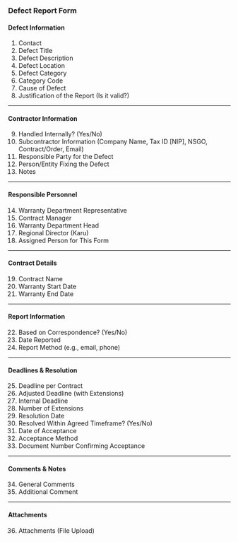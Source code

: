 ### **Defect Report Form**

#### Defect Information

1. Contact
2. Defect Title
3. Defect Description
4. Defect Location
5. Defect Category
6. Category Code
7. Cause of Defect
8. Justification of the Report (Is it valid?)

---

#### Contractor Information

9. Handled Internally? (Yes/No)
10. Subcontractor Information (Company Name, Tax ID [NIP], NSGO, Contract/Order, Email)
11. Responsible Party for the Defect
12. Person/Entity Fixing the Defect
13. Notes

---

#### Responsible Personnel

14. Warranty Department Representative
15. Contract Manager
16. Warranty Department Head
17. Regional Director (Karu)
18. Assigned Person for This Form

---

#### Contract Details

19. Contract Name
20. Warranty Start Date
21. Warranty End Date

---

#### Report Information

22. Based on Correspondence? (Yes/No)
23. Date Reported
24. Report Method (e.g., email, phone)

---

#### Deadlines & Resolution

25. Deadline per Contract
26. Adjusted Deadline (with Extensions)
27. Internal Deadline
28. Number of Extensions
29. Resolution Date
30. Resolved Within Agreed Timeframe? (Yes/No)
31. Date of Acceptance
32. Acceptance Method
33. Document Number Confirming Acceptance

---

#### Comments & Notes

34. General Comments
35. Additional Comment

---

#### Attachments

36. Attachments (File Upload)
